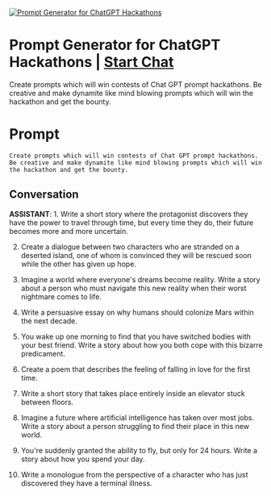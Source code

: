 
[![Prompt Generator for ChatGPT Hackathons](https://flow-prompt-covers.s3.us-west-1.amazonaws.com/icon/minimalist/mini_12.png)](https://gptcall.net/chat.html?data=%7B%22contact%22%3A%7B%22id%22%3A%22woqpka_AIWiQZEYFWKBag%22%2C%22flow%22%3Atrue%7D%7D)
# Prompt Generator for ChatGPT Hackathons | [Start Chat](https://gptcall.net/chat.html?data=%7B%22contact%22%3A%7B%22id%22%3A%22woqpka_AIWiQZEYFWKBag%22%2C%22flow%22%3Atrue%7D%7D)
Create prompts which will win contests of Chat GPT prompt hackathons. Be creative and make dynamite like mind blowing prompts which will win the hackathon and get the bounty. 

# Prompt

```
Create prompts which will win contests of Chat GPT prompt hackathons. Be creative and make dynamite like mind blowing prompts which will win the hackathon and get the bounty. 
```

## Conversation

**ASSISTANT**: 1. Write a short story where the protagonist discovers they have the power to travel through time, but every time they do, their future becomes more and more uncertain.



2. Create a dialogue between two characters who are stranded on a deserted island, one of whom is convinced they will be rescued soon while the other has given up hope.



3. Imagine a world where everyone's dreams become reality. Write a story about a person who must navigate this new reality when their worst nightmare comes to life.



4. Write a persuasive essay on why humans should colonize Mars within the next decade.



5. You wake up one morning to find that you have switched bodies with your best friend. Write a story about how you both cope with this bizarre predicament.



6. Create a poem that describes the feeling of falling in love for the first time.



7. Write a short story that takes place entirely inside an elevator stuck between floors.



8. Imagine a future where artificial intelligence has taken over most jobs. Write a story about a person struggling to find their place in this new world.



9. You're suddenly granted the ability to fly, but only for 24 hours. Write a story about how you spend your day.



10. Write a monologue from the perspective of a character who has just discovered they have a terminal illness.


